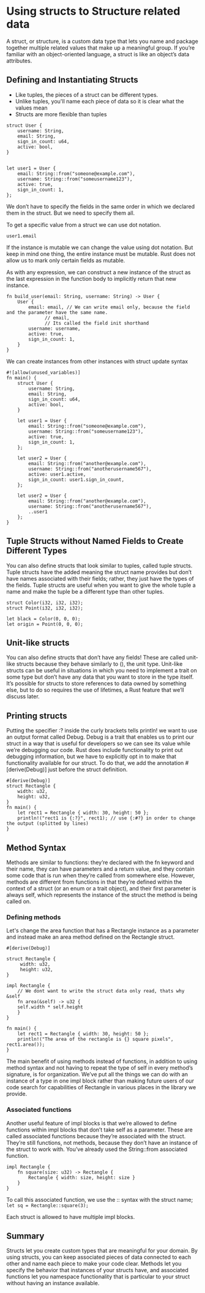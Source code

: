 # Using structs to Structure related data

A struct, or structure, is a custom data type that lets you name and package together multiple related values that make up a meaningful group. If you’re familiar with an object-oriented language, a struct is like an object’s data attributes.

## Defining and Instantiating Structs

- Like tuples, the pieces of a struct can be different types.
- Unlike tuples, you'll name each piece of data so it is clear what the values mean
- Structs are more flexible than tuples

```
struct User {
    username: String,
    email: String,
    sign_in_count: u64,
    active: bool,
}


let user1 = User {
    email: String::from("someone@example.com"),
    username: String::from("someusername123"),
    active: true,
    sign_in_count: 1,
};
```

We don’t have to specify the fields in the same order in which we declared them in the struct.
But we need to specify them all.

To get a specific value from a struct we can use dot notation.

```
user1.email
```

If the instance is mutable we can change the value using dot notation.
But keep in mind one thing, the entire instance must be mutable. Rust does not allow us to mark only certain fields as mutable.

As with any expression, we can construct a new instance of the struct as the last expression in the function body to implicitly return that new instance.

```
fn build_user(email: String, username: String) -> User {
    User {
        email: email, // We can write email only, because the field and the parameter have the same name.
		      // email,
		      // Its called the field init shorthand
        username: username,
        active: true,
        sign_in_count: 1,
    }
}
```

We can create instances from other instances with struct update syntax

```
#![allow(unused_variables)]
fn main() {
    struct User {
        username: String,
        email: String,
        sign_in_count: u64,
        active: bool,
    }

    let user1 = User {
        email: String::from("someone@example.com"),
        username: String::from("someusername123"),
        active: true,
        sign_in_count: 1,
    };

    let user2 = User {
        email: String::from("another@example.com"),
        username: String::from("anotherusername567"),
        active: user1.active,
        sign_in_count: user1.sign_in_count,
    };
    
    let user2 = User {
        email: String::from("another@example.com"),
        username: String::from("anotherusername567"),
        ..user1
    };
}
```

## Tuple Structs without Named Fields to Create Different Types

You can also define structs that look similar to tuples, called tuple structs. Tuple structs have the added meaning the struct name provides but don’t have names associated with their fields; rather, they just have the types of the fields. Tuple structs are useful when you want to give the whole tuple a name and make the tuple be a different type than other tuples.

```
struct Color(i32, i32, i32);
struct Point(i32, i32, i32);

let black = Color(0, 0, 0);
let origin = Point(0, 0, 0);
```

## Unit-like structs

You can also define structs that don’t have any fields! These are called unit-like structs because they behave similarly to (), the unit type. Unit-like structs can be useful in situations in which you need to implement a trait on some type but don’t have any data that you want to store in the type itself.
It’s possible for structs to store references to data owned by something else, but to do so requires the use of lifetimes, a Rust feature that we’ll discuss later.


## Printing structs

Putting the specifier :? inside the curly brackets tells println! we want to use an output format called Debug. Debug is a trait that enables us to print our struct in a way that is useful for developers so we can see its value while we’re debugging our code.
Rust does include functionality to print out debugging information, but we have to explicitly opt in to make that functionality available for our struct. To do that, we add the annotation #[derive(Debug)] just before the struct definition.

```
#[derive(Debug)]
struct Rectangle {
    width: u32,
    height: u32,
}
fn main() {
    let rect1 = Rectangle { width: 30, height: 50 };
    println!("rect1 is {:?}", rect1); // use {:#?} in order to change the output (splitted by lines)
}
```

## Method Syntax

Methods are similar to functions: they’re declared with the fn keyword and their name, they can have parameters and a return value, and they contain some code that is run when they’re called from somewhere else. However, methods are different from functions in that they’re defined within the context of a struct (or an enum or a trait object), and their first parameter is always self, which represents the instance of the struct the method is being called on.

### Defining methods

Let's change the area function that has a Rectangle instance as a parameter and instead make an area method defined on the Rectangle struct.

```
#[derive(Debug)]

struct Rectangle {
     width: u32,
     height: u32,
}

impl Rectangle {
    // We dont want to write the struct data only read, thats why &self
    fn area(&self) -> u32 {
	self.width * self.height
    }
}

fn main() {
    let rect1 = Rectangle { width: 30, height: 50 };
    println!("The area of the rectangle is {} square pixels", rect1.area());
}
```

The main benefit of using methods instead of functions, in addition to using method syntax and not having to repeat the type of self in every method’s signature, is for organization. We’ve put all the things we can do with an instance of a type in one impl block rather than making future users of our code search for capabilities of Rectangle in various places in the library we provide.


### Associated functions

Another useful feature of impl blocks is that we’re allowed to define functions within impl blocks that don’t take self as a parameter. These are called associated functions because they’re associated with the struct. They’re still functions, not methods, because they don’t have an instance of the struct to work with. You’ve already used the String::from associated function.

```
impl Rectangle {
    fn square(size: u32) -> Rectangle {
        Rectangle { width: size, height: size }
    }
}
```

To call this associated function, we use the :: syntax with the struct name; ```let sq = Rectangle::square(3);```

Each struct is allowed to have multiple impl blocks. 

## Summary

Structs let you create custom types that are meaningful for your domain. By using structs, you can keep associated pieces of data connected to each other and name each piece to make your code clear. Methods let you specify the behavior that instances of your structs have, and associated functions let you namespace functionality that is particular to your struct without having an instance available.
